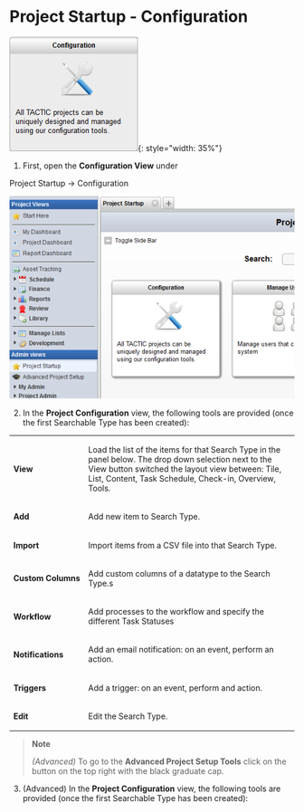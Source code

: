 # Project Startup - Configuration

![image](media/1_startup_configuration_overview.png){: style="width: 35%"}

1) First, open the **Configuration View** under

Project Startup → Configuration

![image](media/2_startup_configuration_config_button.png)

2) In the **Project Configuration** view, the following tools are
provided (once the first Searchable Type has been created):

<table>
<colgroup>
<col width="26%" />
<col width="73%" />
</colgroup>
<tbody>
<tr class="odd">
<td><p><strong>View</strong></p></td>
<td><p>Load the list of the items for that Search Type in the panel below. The drop down selection next to the View button switched the layout view between: Tile, List, Content, Task Schedule, Check-in, Overview, Tools.</p></td>
</tr>
<tr class="even">
<td><p><strong>Add</strong></p></td>
<td><p>Add new item to Search Type.</p></td>
</tr>
<tr class="odd">
<td><p><strong>Import</strong></p></td>
<td><p>Import items from a CSV file into that Search Type.</p></td>
</tr>
<tr class="even">
<td><p><strong>Custom Columns</strong></p></td>
<td><p>Add custom columns of a datatype to the Search Type.s</p></td>
</tr>
<tr class="odd">
<td><p><strong>Workflow</strong></p></td>
<td><p>Add processes to the workflow and specify the different Task Statuses</p></td>
</tr>
<tr class="even">
<td><p><strong>Notifications</strong></p></td>
<td><p>Add an email notification: on an event, perform an action.</p></td>
</tr>
<tr class="odd">
<td><p><strong>Triggers</strong></p></td>
<td><p>Add a trigger: on an event, perform and action.</p></td>
</tr>
<tr class="even">
<td><p><strong>Edit</strong></p></td>
<td><p>Edit the Search Type.</p></td>
</tr>
</tbody>
</table>

> **Note**
>
> *(Advanced)* To go to the **Advanced Project Setup Tools** click on the
> button on the top right with the black graduate cap.

3) (Advanced) In the **Project Configuration** view, the following tools
are provided (once the first Searchable Type has been created):
